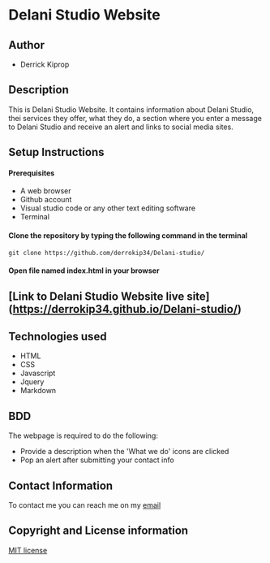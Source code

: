 # Delani Studio Website

## Author
- Derrick Kiprop

## Description

This is Delani Studio Website. It contains information about Delani Studio, thei services they offer, what they do, a section where you enter a message to Delani Studio and receive an alert and links to social media sites.

## Setup Instructions
#### Prerequisites
- A web browser
- Github account
- Visual studio code or any other text editing software
- Terminal

#### Clone the repository by typing the following command in the terminal
`git clone https://github.com/derrokip34/Delani-studio/`

#### Open file named index.html in your browser

## [Link to Delani Studio Website live site] (https://derrokip34.github.io/Delani-studio/)

## Technologies used
- HTML
- CSS
- Javascript
- Jquery
- Markdown

## BDD
The webpage is required to do the following:
- Provide a description when the 'What we do' icons are clicked
- Pop an alert after submitting your contact info

## Contact Information
To contact me you can reach me on my [email](derrickip34@gmail.com)

## Copyright and License information

[MIT license](https://github.com/derrokip34/Delani-studio/blob/master/license.md)